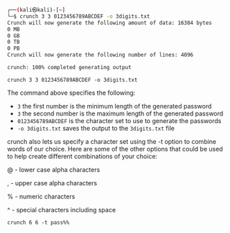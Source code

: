 
```sh
┌──(kali㉿kali)-[~]
└─$ crunch 3 3 0123456789ABCDEF -o 3digits.txt
Crunch will now generate the following amount of data: 16384 bytes
0 MB
0 GB
0 TB
0 PB
Crunch will now generate the following number of lines: 4096 

crunch: 100% completed generating output
```

`crunch 3 3 0123456789ABCDEF -o 3digits.txt`

The command above specifies the following:

- `3` the first number is the minimum length of the generated password
- `3` the second number is the maximum length of the generated password
- `0123456789ABCDEF` is the character set to use to generate the passwords
- `-o 3digits.txt` saves the output to the `3digits.txt` file

crunch also lets us specify a character set using the -t option to combine words of our choice. Here are some of the other options that could be used to help create different combinations of your choice:  

@ - lower case alpha characters

, - upper case alpha characters

% - numeric characters

^ - special characters including space

```shell-session
crunch 6 6 -t pass%%
```

